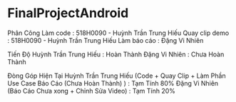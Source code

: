 # FinalProjectAndroid
Phân Công
Làm code : 518H0090 - Huỳnh Trần Trung Hiếu 
Quay clip demo : 518H0090 - Huỳnh Trần Trung Hiếu 
Làm báo cáo : Đặng Vi Nhiên

Tiến Độ
Huỳnh Trần Trung Hiếu : Hoàn Thành
Đặng Vi Nhiên : Chưa Hoàn Thành

Đòng Góp Hiện Tại
Huỳnh Trần Trung Hiếu (Code + Quay Clip + Làm Phần Use Case Báo Cáo (Chưa Hoàn Thành) ) : Tạm Tính 80%
Đặng Vi Nhiên (Báo Cáo Chưa xong + Chỉnh Sửa Video) : Tạm Tính 20%
